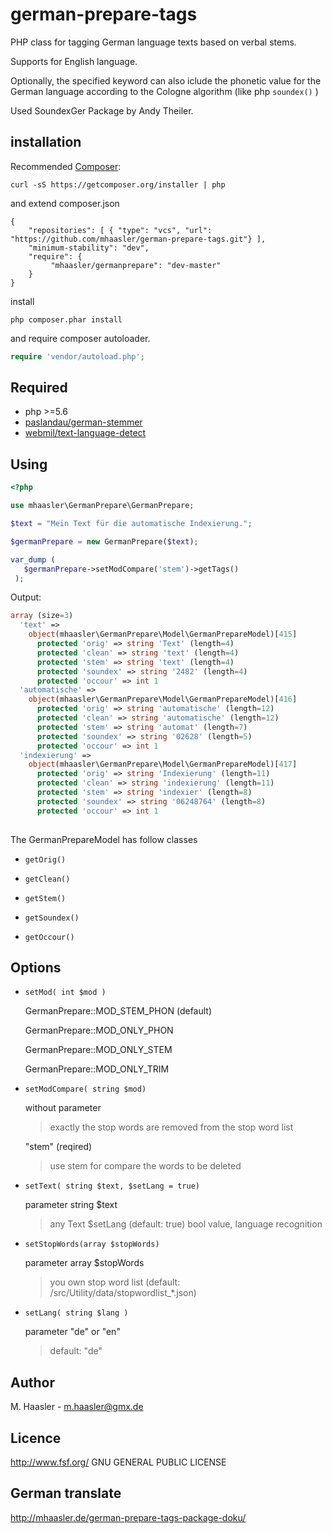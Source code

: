 german-prepare-tags
====================

PHP class for tagging German language texts based on verbal stems.

Supports for English language.

Optionally, the specified keyword can also iclude the phonetic value 
for the German language according to the Cologne algorithm (like php ``` soundex() ``` )

Used SoundexGer Package by Andy Theiler.


installation
-------------

Recommended [Composer](http://getcomposer.org/):

    curl -sS https://getcomposer.org/installer | php

and  extend composer.json

    {
        "repositories": [ { "type": "vcs", "url": "https://github.com/mhaasler/german-prepare-tags.git"} ],
        "minimum-stability": "dev",
        "require": {
             "mhaasler/germanprepare": "dev-master"
        }
    }

install 

    php composer.phar install

and require composer autoloader.

```php
require 'vendor/autoload.php';
```
Required
-------------

 * php >=5.6
 * [paslandau/german-stemmer](https://github.com/paslandau/german-stemmer)
 * [webmil/text-language-detect](https://github.com/webmil/text-language-detect)
 
Using
-------------
 
 ```php 
 <?php
 
 use mhaasler\GermanPrepare\GermanPrepare;
 
 $text = "Mein Text für die automatische Indexierung.";
 
 $germanPrepare = new GermanPrepare($text);
 
 var_dump (
    $germanPrepare->setModCompare('stem')->getTags()
  );
 
 ```
 
 Output:
```php 
array (size=3)
  'text' => 
    object(mhaasler\GermanPrepare\Model\GermanPrepareModel)[415]
      protected 'orig' => string 'Text' (length=4)
      protected 'clean' => string 'text' (length=4)
      protected 'stem' => string 'text' (length=4)
      protected 'soundex' => string '2482' (length=4)
      protected 'occour' => int 1
  'automatische' => 
    object(mhaasler\GermanPrepare\Model\GermanPrepareModel)[416]
      protected 'orig' => string 'automatische' (length=12)
      protected 'clean' => string 'automatische' (length=12)
      protected 'stem' => string 'automat' (length=7)
      protected 'soundex' => string '02628' (length=5)
      protected 'occour' => int 1
  'indexierung' => 
    object(mhaasler\GermanPrepare\Model\GermanPrepareModel)[417]
      protected 'orig' => string 'Indexierung' (length=11)
      protected 'clean' => string 'indexierung' (length=11)
      protected 'stem' => string 'indexier' (length=8)
      protected 'soundex' => string '06248764' (length=8)
      protected 'occour' => int 1
     
```

The GermanPrepareModel has follow classes

+ `getOrig()` 

+ `getClean()` 

+ `getStem()` 

+ `getSoundex()` 

+ `getOccour()` 


     
Options
------

+ `setMod( int $mod )` 

    GermanPrepare::MOD_STEM_PHON (default) 
    
    GermanPrepare::MOD_ONLY_PHON 
    
    GermanPrepare::MOD_ONLY_STEM
    
    GermanPrepare::MOD_ONLY_TRIM
    


+ `setModCompare( string $mod)` 

     without parameter
    > exactly the stop words are removed from the stop word list
     
     "stem" (reqired)
    > use stem for compare the words to be deleted

+ `setText( string $text, $setLang = true)` 

    parameter string $text
    > any Text
     $setLang (default: true)
    > bool value, language recognition

+ `setStopWords(array $stopWords)` 

    parameter array $stopWords
    > you own stop word list  (default: /src/Utility/data/stopwordlist_*.json)

+ `setLang( string $lang )` 

     parameter "de" or "en"
    > default: "de"
     
Author
------
     
 M. Haasler - m.haasler@gmx.de
     
Licence
-------
     
http://www.fsf.org/ GNU GENERAL PUBLIC LICENSE

German translate
-------

http://mhaasler.de/german-prepare-tags-package-doku/